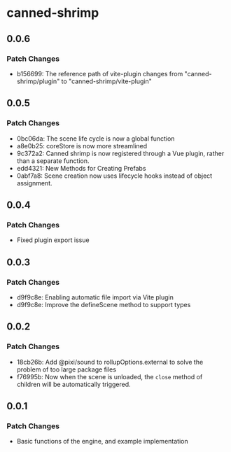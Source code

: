 # canned-shrimp

## 0.0.6

### Patch Changes

- b156699: The reference path of vite-plugin changes from "canned-shrimp/plugin" to "canned-shrimp/vite-plugin"

## 0.0.5

### Patch Changes

- 0bc06da: The scene life cycle is now a global function
- a8e0b25: coreStore is now more streamlined
- 9c372a2: Canned shrimp is now registered through a Vue plugin, rather than a separate function.
- edd4321: New Methods for Creating Prefabs
- 0abf7a8: Scene creation now uses lifecycle hooks instead of object assignment.

## 0.0.4

### Patch Changes

- Fixed plugin export issue

## 0.0.3

### Patch Changes

- d9f9c8e: Enabling automatic file import via Vite plugin
- d9f9c8e: Improve the defineScene method to support types

## 0.0.2

### Patch Changes

- 18cb26b: Add @pixi/sound to rollupOptions.external to solve the problem of too large package files
- f76995b: Now when the scene is unloaded, the `close` method of children will be automatically triggered.

## 0.0.1

### Patch Changes

- Basic functions of the engine, and example implementation
